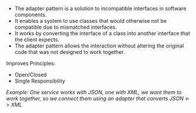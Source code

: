 - The adapter pattern is a solution to incompatible interfaces in software components.
- It enables a system to use classes that would otherwise not be compatible due to mismatched interfaces.
- It works by converting the interface of a class into another interface that the client expects.
- The adapter pattern allows the interaction without altering the original code that was not designed to work together.

Improves Principles:
- Open/Closed
- Single Responsibility

*Example: One service works with JSON, one with XML, we want them to work together, so we connect them using an adapter that converts JSON <-> XML* 
